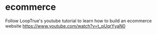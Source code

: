 # ecommerce
Follow LoopTrue's youtube tutorial to learn how to build an ecommerce website https://www.youtube.com/watch?v=t_pUqrYyaN0
